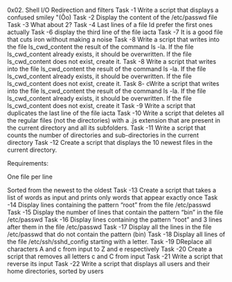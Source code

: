 0x02. Shell I/O Redirection and filters
Task -1 Write a script that displays a confused smiley "(Ôo)
Task -2 Display the content of the /etc/passwd file
Task -3 What about 2?
Task -4 Last lines of a file
Id prefer the first ones actually
Task -6 display the third line of the file iacta
Task -7  It is a good file that cuts iron without making a noise
Task -8  Write a script that writes into the file ls_cwd_content the result of the command ls -la. If the file ls_cwd_content already exists, it should be overwritten. If the file ls_cwd_content does not exist, create it.
Task -8  Write a script that writes into the file ls_cwd_content the result of the command ls -la. If the file ls_cwd_content already exists, it should be overwritten. If the file ls_cwd_content does not exist, create it.
Task 8- cWrite a script that writes into the file ls_cwd_content the result of the command ls -la. If the file ls_cwd_content already exists, it should be overwritten. If the file ls_cwd_content does not exist, create it
Task -9 Write a script that duplicates the last line of the file iacta
Task -10 Write a script that deletes all the regular files (not the directories) with a .js extension that are present in the current directory and all its subfolders.
Task -11 Write a script that counts the number of directories and sub-directories in the current directory
Task -12 Create a script that displays the 10 newest files in the current directory.

Requirements:

One file per line

Sorted from the newest to the oldest
Task -13 Create a script that takes a list of words as input and prints only words that appear exactly once
Task -14 Display lines containing the pattern “root” from the file /etc/passwd
Task -15 Display the number of lines that contain the pattern “bin” in the file /etc/passwd
Task -16 Display lines containing the pattern “root” and 3 lines after them in the file /etc/passwd
Task -17 Display all the lines in the file /etc/passwd that do not contain the pattern (bin)
Task -18 Display all lines of the file /etc/ssh/sshd_config starting with a letter.
Task -19 DReplace all characters A and c from input to Z and e respectively
Task -20 Create a script that removes all letters c and C from input
Task -21 Write a script that reverse its input
Task -22 Write a script that displays all users and their home directories, sorted by users
